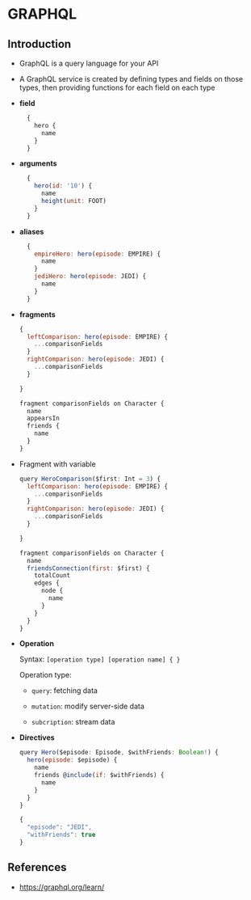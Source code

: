 # GRAPHQL

## Introduction

- GraphQL is a query language for your API
- A GraphQL service is created by defining types and fields on those types, then providing functions for each field on each type
- **field**

  ```js
    {
      hero {
        name
      }
    }
  ```

- **arguments**

  ```js
    {
      hero(id: '10') {
        name
        height(unit: FOOT)
      }
    }
  ```

- **aliases**

  ```js
    {
      empireHero: hero(episode: EMPIRE) {
        name
      }
      jediHero: hero(episode: JEDI) {
        name
      }
    }
  ```

- **fragments**

  ```js
  {
    leftComparison: hero(episode: EMPIRE) {
      ...comparisonFields
    }
    rightComparison: hero(episode: JEDI) {
      ...comparisonFields
    }

  }

  fragment comparisonFields on Character {
    name
    appearsIn
    friends {
      name
    }
  }
  ```

- Fragment with variable

  ```js
  query HeroComparison($first: Int = 3) {
    leftComparison: hero(episode: EMPIRE) {
      ...comparisonFields
    }
    rightComparison: hero(episode: JEDI) {
      ...comparisonFields
    }

  }

  fragment comparisonFields on Character {
    name
    friendsConnection(first: $first) {
      totalCount
      edges {
        node {
          name
        }
      }
    }
  }
  ```

- **Operation**

  Syntax: `[operation type] [operation name] { }`

  Operation type:
  - `query`: fetching data

  - `mutation`: modify server-side data

  - `subcription`: stream data

- **Directives**

  ```js
  query Hero($episode: Episode, $withFriends: Boolean!) {
    hero(episode: $episode) {
      name
      friends @include(if: $withFriends) {
        name
      }
    }
  }
  ```

  ```js
  {
    "episode": "JEDI",
    "withFriends": true
  }
  ```

## References

- <https://graphql.org/learn/>

